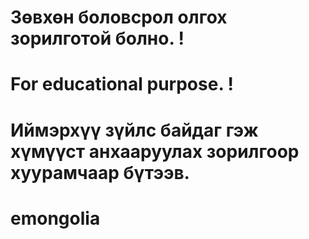 # Зөвхөн боловсрол олгох зорилготой болно. !
# For educational purpose. !
# Иймэрхүү зүйлс байдаг гэж хүмүүст анхааруулах зорилгоор хуурамчаар бүтээв.
# emongolia
